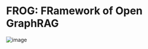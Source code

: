 # **FROG**: **FR**amework of **O**pen **G**raphRAG
![image](https://github.com/user-attachments/assets/3be6bdb2-c05b-446d-b138-55dada6d5516)

